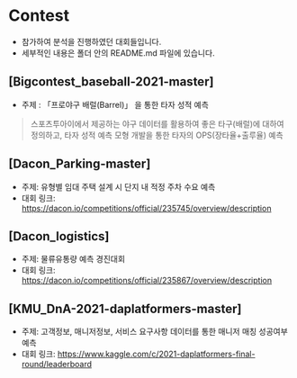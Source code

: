 # Contest
- 참가하여 분석을 진행하였던 대회들입니다.
- 세부적인 내용은 폴더 안의 README.md 파일에 있습니다.

## [Bigcontest_baseball-2021-master]
- 주제 : 「프로야구 배럴(Barrel)」 을 통한 타자 성적 예측
> 스포츠투아이에서 제공하는 야구 데이터를 활용하여 좋은 타구(배럴)에 대하여 정의하고, 타자 성적 예측 모형 개발을 통한 타자의 OPS(장타율+출루율) 예측


## [Dacon_Parking-master]
- 주제: 유형별 임대 주택 설계 시 단지 내 적정 주차 수요 예측
- 대회 링크: https://dacon.io/competitions/official/235745/overview/description

## [Dacon_logistics]
- 주제: 물류유통량 예측 경진대회
- 대회 링크: https://dacon.io/competitions/official/235867/overview/description

## [KMU_DnA-2021-daplatformers-master]
- 주제: 고객정보, 매니저정보, 서비스 요구사항 데이터를 통한 매니저 매칭 성공여부 예측
- 대회 링크: https://www.kaggle.com/c/2021-daplatformers-final-round/leaderboard
